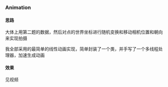 ### Animation

#### 思路

大体上用第二题的数据，然后对点的世界坐标进行随机变换和移动相机位置和朝向来实现拍摄

我全部采用的最简单的线性动画实现，简单封装了一个类，并手写了一个多线程处理器，加速生成动画

#### 效果

见视频
